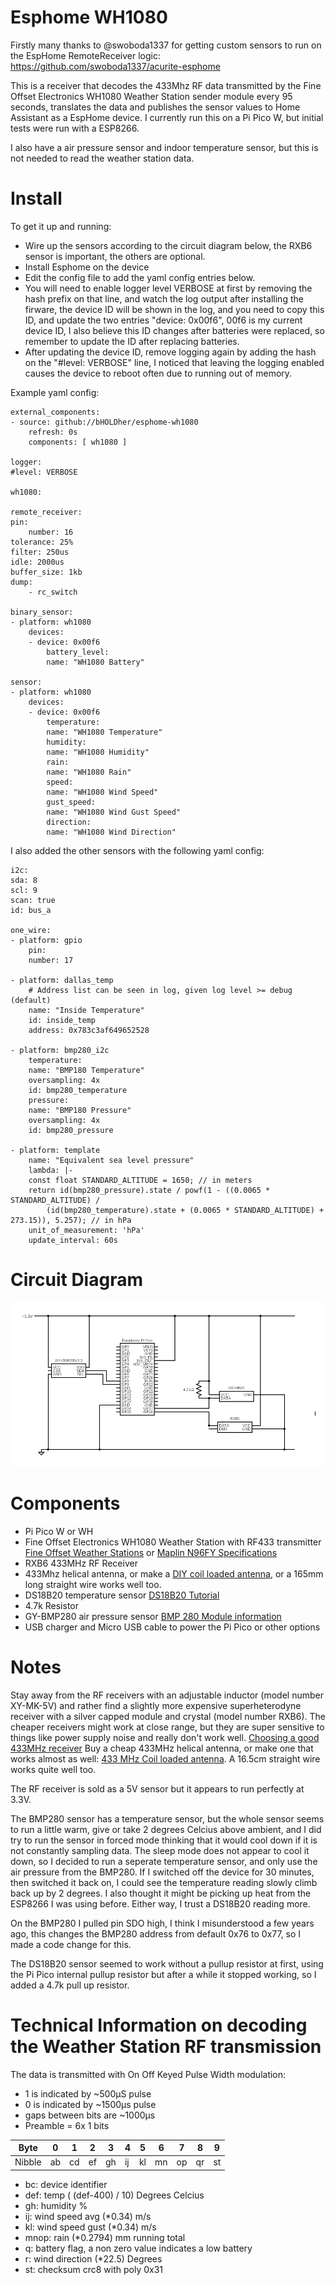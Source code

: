 # Esphome WH1080

Firstly many thanks to @swoboda1337 for getting custom sensors to run on the EspHome RemoteReceiver logic: https://github.com/swoboda1337/acurite-esphome

This is a receiver that decodes the 433Mhz RF data transmitted by the Fine Offset Electronics WH1080 Weather Station sender module every 95 seconds, translates the data and publishes the sensor values to Home Assistant as a EspHome device. I currently run this on a Pi Pico W, but initial tests were run with a ESP8266.

I also have a air pressure sensor and indoor temperature sensor, but this is not needed to read the weather station data.

# Install
To get it up and running:
- Wire up the sensors according to the circuit diagram below, the RXB6 sensor is important, the others are optional.
- Install Esphome on the device
- Edit the config file to add the yaml config entries below.
- You will need to enable logger level VERBOSE at first by removing the hash prefix on that line, and watch the log output after installing the firware, the device ID will be shown in the log, and you need to copy this ID, and update the two entries "device: 0x00f6", 00f6 is my current device ID, I also believe this ID changes after batteries were replaced, so remember to update the ID after replacing batteries.
- After updating the device ID, remove logging again by adding the hash on the "#level: VERBOSE" line, I noticed that leaving the logging enabled causes the device to reboot often due to running out of memory.

Example yaml config:

    external_components:
    - source: github://bHOLDher/esphome-wh1080
        refresh: 0s
        components: [ wh1080 ]

    logger:
    #level: VERBOSE

    wh1080:

    remote_receiver:
    pin: 
        number: 16
    tolerance: 25%
    filter: 250us
    idle: 2000us
    buffer_size: 1kb
    dump: 
        - rc_switch
    
    binary_sensor:
    - platform: wh1080
        devices:
        - device: 0x00f6
            battery_level:
            name: "WH1080 Battery"

    sensor:
    - platform: wh1080
        devices:
        - device: 0x00f6
            temperature:
            name: "WH1080 Temperature"
            humidity:
            name: "WH1080 Humidity"
            rain:
            name: "WH1080 Rain"
            speed:
            name: "WH1080 Wind Speed"
            gust_speed:
            name: "WH1080 Wind Gust Speed"
            direction:
            name: "WH1080 Wind Direction"
    
I also added the other sensors with the following yaml config:

    i2c:
    sda: 8
    scl: 9
    scan: true
    id: bus_a
    
    one_wire:
    - platform: gpio
        pin:
        number: 17

    - platform: dallas_temp
        # Address list can be seen in log, given log level >= debug (default)
        name: "Inside Temperature"
        id: inside_temp
        address: 0x783c3af649652528

    - platform: bmp280_i2c
        temperature:
        name: "BMP180 Temperature"
        oversampling: 4x
        id: bmp280_temperature
        pressure:
        name: "BMP180 Pressure"
        oversampling: 4x
        id: bmp280_pressure

    - platform: template
        name: "Equivalent sea level pressure"
        lambda: |-
        const float STANDARD_ALTITUDE = 1650; // in meters
        return id(bmp280_pressure).state / powf(1 - ((0.0065 * STANDARD_ALTITUDE) /
            (id(bmp280_temperature).state + (0.0065 * STANDARD_ALTITUDE) + 273.15)), 5.257); // in hPa
        unit_of_measurement: 'hPa'
        update_interval: 60s


# Circuit Diagram
![Circuit Diagram](https://github.com/bHOLDher/esphome-wh1080/blob/main/circuit.png)

# Components
- Pi Pico W or WH
- Fine Offset Electronics WH1080 Weather Station with RF433 transmitter [Fine Offset Weather Stations](https://wiki.trixology.com/index.php?title=Fine_Offset) or [Maplin N96FY Specifications](http://www.thanetweather.co.uk/weather/n96fy.htm)
- RXB6 433MHz RF Receiver
- 433Mhz helical antenna, or make a [DIY coil loaded antenna](https://www.instructables.com/433-MHz-Coil-loaded-antenna/), or a 165mm long straight wire works well too.
- DS18B20 temperature sensor [DS18B20 Tutorial](https://www.circuitbasics.com/raspberry-pi-ds18b20-temperature-sensor-tutorial/)
- 4.7k Resistor
- GY-BMP280 air pressure sensor [BMP 280 Module information](https://components101.com/sensors/gy-bmp280-module)
- USB charger and Micro USB cable to power the Pi Pico or other options

# Notes
Stay away from the RF receivers with an adjustable inductor (model number XY-MK-5V) and rather find a slightly more expensive superheterodyne receiver with a silver capped module and crystal (model number RXB6). The cheaper receivers might work at close range, but they are super sensitive to things like power supply noise and really don't work well. [Choosing a good 433MHz receiver](https://forum.arduino.cc/t/choosing-a-good-433mhz-receiver/946051/25)
Buy a cheap 433MHz helical antenna, or make one that works almost as well: [433 MHz Coil loaded antenna](https://www.instructables.com/433-MHz-Coil-loaded-antenna/). A 16.5cm straight wire works quite well too.

The RF receiver is sold as a 5V sensor but it appears to run perfectly at 3.3V.

The BMP280 sensor has a temperature sensor, but the whole sensor seems to run a little warm, give or take 2 degrees Celcius above ambient, and I did try to run the sensor in forced mode thinking that it would cool down if it is not constantly sampling data. The sleep mode does not appear to cool it down, so I decided to run a seperate temperature sensor, and only use the air pressure from the BMP280. If I switched off the device for 30 minutes, then switched it back on, I could see the temperature reading slowly climb back up by 2 degrees. I also thought it might be picking up heat from the ESP8266 I was using before. Either way, I trust a DS18B20 reading more.

On the BMP280 I pulled pin SDO high, I think I misunderstood a few years ago, this changes the BMP280 address from default 0x76 to 0x77, so I made a code change for this.

The DS18B20 sensor seemed to work without a pullup resistor at first, using the Pi Pico internal pullup resistor but after a while it stopped working, so I added a 4.7k pull up resistor.

# Technical Information on decoding the Weather Station RF transmission
The data is transmitted with On Off Keyed Pulse Width modulation:
- 1 is indicated by ~500µS pulse
- 0 is indicated by ~1500µs pulse
- gaps between bits are ~1000µs
- Preamble = 6x 1 bits

|Byte     |0  |1  |2  |3  |4  |5  |6  |7  |8  |9|
|---|---|---|---|---|---|---|---|---|---|---|
|Nibble  |ab |cd |ef |gh |ij |kl |mn |op |qr |st|

- bc: device identifier
- def: temp ( (def-400) / 10) Degrees Celcius 
- gh: humidity %
- ij: wind speed avg (*0.34) m/s
- kl: wind speed gust (*0.34) m/s
- mnop: rain (*0.2794) mm running total
- q: battery flag, a non zero value indicates a low battery
- r: wind direction (*22.5) Degrees
- st: checksum crc8 with poly 0x31
